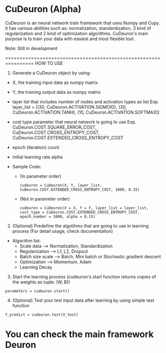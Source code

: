 # CuDeuron (Alpha)

CuDeuron is an neural network train framework that uses Numpy and Cupy. It has various abilities such as: normalization, standardization, 3 kind of regularization and 2 kind of optimization algorithms. CuDeuron's main purpose is to train your data with easiest and most flexible tool.

Note: Still in development

================================================================
HOW TO USE

1. Generate a CuDeuron object by using:
  - X, the training input data as numpy matrix
  - Y, the training output data as numpy matrix
  - layer list that includes number of nodes and activation types as list
    Exp. layer_list =  [(30, CuDeuron.ACTIVATION.SIGMOID), (30, CuDeuron.ACTIVATION.TANH), (10, CuDeuron.ACTIVATION.SOFTMAX)]
  - cost type parameter that neural network is going to use
    Exp. CuDeuron.COST.SQUARE_ERROR_COST, CuDeuron.COST.CROSS_ENTROPY_COST, CuDeuron.COST.EXTENDED_CROSS_ENTROPY_COST
  - epoch (iteration) count
  - initial learning rate alpha
  
  - Sample Code:
    - (In parameter order)
      ```
      cudeuron = CuDeuron(X, Y, layer_list, CuDeuron.COST.EXTENDED_CROSS_ENTROPY_COST, 1000, 0.15)
      ```
    - (Not in parameter order)
      ```
      cudeuron = CuDeuron(X = X, Y = Y, layer_list = layer_list, cost_type = CuDeuron.COST.EXTENDED_CROSS_ENTROPY_COST, epoch_number = 1000, alpha = 0.15)
      ```
    
2. (Optional) Predefine the algotihms that are going to use in learning process (For detail usage, check documentation)
  - Algorithm list:
    - Scale data --> Normalization, Standardization
    - Regularization --> L1, L2, Dropout
    - Batch size scale --> Batch, Mini batch or Stochastic gradient descent
    - Optimization --> Momentum, Adam
    - Learning Decay
    
3. Start the learning process (cudeuron's start function returns copies of the weights as tuple: (W, B))
  ```
  parameters = cudeuron.start()
  ```
    
4. (Optional) Test your test input data after learning by using simple test function
  ```
  Y_predict = cudeuron.test(X_test)
  ```

# You can check the main framework Deuron
